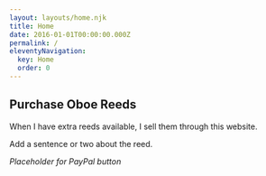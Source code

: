 ```yaml
---
layout: layouts/home.njk
title: Home
date: 2016-01-01T00:00:00.000Z
permalink: /
eleventyNavigation:
  key: Home
  order: 0
---
```

## Purchase Oboe Reeds

When I have extra reeds available, I sell them through this website.

Add a sentence or two about the reed.

<i>Placeholder for PayPal button</i>